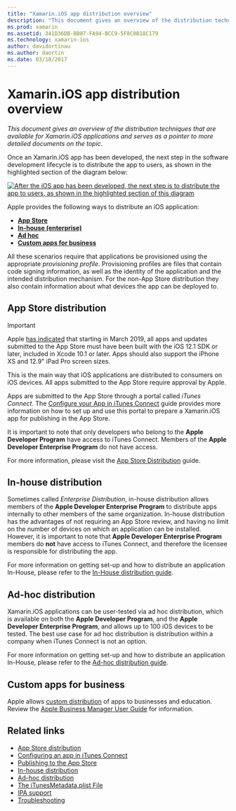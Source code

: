 ```yaml
---
title: "Xamarin.iOS app distribution overview"
description: "This document gives an overview of the distribution techniques that are available for Xamarin.iOS applications and serves as a pointer to more detailed documents on the topic."
ms.prod: xamarin
ms.assetid: 341D36DB-BB07-FA94-BCC9-5F8C0B18C179
ms.technology: xamarin-ios
author: davidortinau
ms.author: daortin
ms.date: 03/18/2017
---
```


# Xamarin.iOS app distribution overview

_This document gives an overview of the distribution techniques that are available for Xamarin.iOS applications and serves as a pointer to more detailed documents on the topic._

Once an Xamarin.iOS app has been developed, the next step in the software development lifecycle is to distribute the app to users, as shown in the highlighted section of the diagram below:

[![After the iOS app has been developed, the next step is to distribute the app to users, as shown in the highlighted section of this diagram](images/publishingdiagram.png)](images/publishingdiagram.png#lightbox)

Apple provides the following ways to distribute an iOS application:

- [**App Store**](#app-store-distribution)
- [**In-house (enterprise)**](#in-house-distribution)
- [**Ad hoc**](#ad-hoc-distribution)
- [**Custom apps for business**](#custom-apps-for-business)

All these scenarios require that applications be provisioned using the appropriate *provisioning profile*. Provisioning profiles are files that contain code signing information, as well as the identity of the application and the intended distribution mechanism. For the non-App Store distribution they also contain information about what devices the app can be deployed to.

## App Store distribution

> [!IMPORTANT]
> Apple [has indicated](https://developer.apple.com/ios/submit/) that
> starting in March 2019, all apps and updates submitted to the App Store
> must have been built with the iOS 12.1 SDK or later, included in Xcode 10.1 or later.
> Apps should also support the iPhone XS and 12.9" iPad Pro screen sizes.

This is the main way that iOS applications are distributed to consumers on iOS devices. All apps submitted to the App Store require approval by Apple.

Apps are submitted to the App Store through a portal called *iTunes Connect*. The [Configure your App in iTunes Connect](~/ios/deploy-test/app-distribution/app-store-distribution/itunesconnect.md) guide provides more information on how to set up and use this portal to prepare a Xamarin.iOS app for publishing in the App Store.

It is important to note that only developers who belong to the **Apple Developer Program** have access to iTunes Connect. Members of the **Apple Developer Enterprise Program** do not have access.

For more information, please visit the [App Store Distribution](~/ios/deploy-test/app-distribution/app-store-distribution/index.md) guide.

## In-house distribution

Sometimes called *Enterprise Distribution*, in-house distribution allows members of the **Apple Developer Enterprise Program** to distribute apps internally to other members of the same organization. In-house distribution has the advantages of not requiring an App Store review, and having no limit on the number of devices on which an application can be installed. However, it is important to note that **Apple Developer Enterprise Program** members do **not** have access to iTunes Connect, and therefore the licensee is responsible for distributing the app.

For more information on getting set-up and how to distribute an application In-House, please refer to the [In-House distribution guide](~/ios/deploy-test/app-distribution/in-house-distribution.md).

## Ad-hoc distribution

Xamarin.iOS applications can be user-tested via ad hoc distribution, which is available on both the **Apple Developer Program**, and the **Apple Developer Enterprise Program**, and allows up to 100 iOS devices to be tested. The best use case for ad hoc distribution is distribution within a company when iTunes Connect is not an option.

For more information on getting set-up and how to distribute an application In-House, please refer to the [Ad-hoc distribution guide](~/ios/deploy-test/app-distribution/ad-hoc-distribution.md).

## Custom apps for business

Apple allows [custom distribution](https://developer.apple.com/business/custom-apps/) of apps to businesses and education. Review the [Apple Business Manager User Guide](https://support.apple.com/guide/apple-business-manager/welcome/web) for information.

## Related links

- [App Store distribution](~/ios/deploy-test/app-distribution/app-store-distribution/index.md)
- [Configuring an app in iTunes Connect](~/ios/deploy-test/app-distribution/app-store-distribution/itunesconnect.md)
- [Publishing to the App Store](~/ios/deploy-test/app-distribution/app-store-distribution/publishing-to-the-app-store.md)
- [In-house distribution](~/ios/deploy-test/app-distribution/in-house-distribution.md)
- [Ad-hoc distribution](~/ios/deploy-test/app-distribution/ad-hoc-distribution.md)
- [The iTunesMetadata.plist File](~/ios/deploy-test/app-distribution/itunesmetadata.md)
- [IPA support](~/ios/deploy-test/app-distribution/ipa-support.md)
- [Troubleshooting](~/ios/deploy-test/troubleshooting.md)
